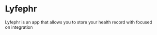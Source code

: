 # Lyfephr
Lyfephr is an app that allows you to store your health record with focused on integration
